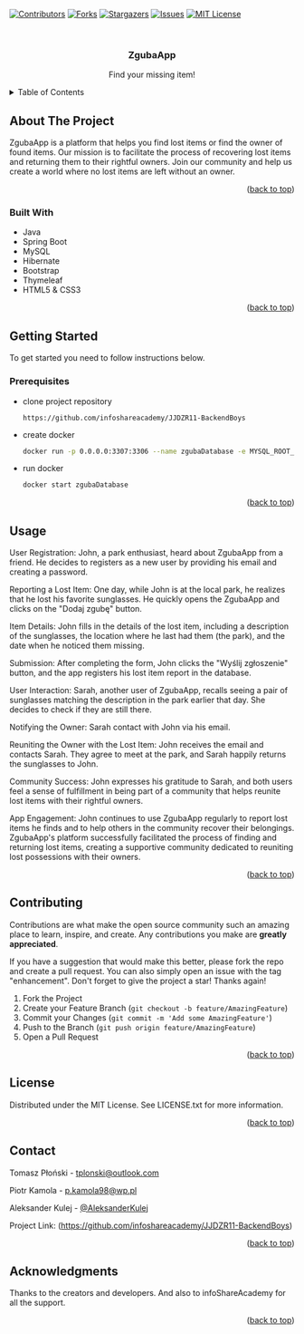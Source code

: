 [![Contributors][contributors-shield]][contributors-url]
[![Forks][forks-shield]][forks-url]
[![Stargazers][stars-shield]][stars-url]
[![Issues][issues-shield]][issues-url]
[![MIT License][license-shield]][license-url]




<!-- PROJECT LOGO -->
<br />
<div align="center">
  <h3 align="center">ZgubaApp</h3>

  <p align="center">
    Find your missing item!
  </p>
</div>



<!-- TABLE OF CONTENTS -->
<details>
  <summary>Table of Contents</summary>
  <ol>
    <li>
      <a href="#about-the-project">About The Project</a>
      <ul>
        <li><a href="#built-with">Built With</a></li>
      </ul>
    </li>
    <li>
      <a href="#getting-started">Getting Started</a>
      <ul>
        <li><a href="#prerequisites">Prerequisites</a></li>
      </ul>
    </li>
    <li><a href="#usage">Usage</a></li>
    <li><a href="#contributing">Contributing</a></li>
    <li><a href="#license">License</a></li>
    <li><a href="#contact">Contact</a></li>
    <li><a href="#acknowledgments">Acknowledgments</a></li>
  </ol>
</details>



<!-- ABOUT THE PROJECT -->
## About The Project

ZgubaApp is a platform that helps you find lost items or find the owner of found items. 
Our mission is to facilitate the process of recovering lost items and returning them to their rightful owners. 
Join our community and help us create a world where no lost items are left without an owner.

<p align="right">(<a href="#readme-top">back to top</a>)</p>



### Built With

* Java
* Spring Boot
* MySQL
* Hibernate
* Bootstrap
* Thymeleaf
* HTML5 & CSS3


<p align="right">(<a href="#readme-top">back to top</a>)</p>



<!-- GETTING STARTED -->
## Getting Started

To get started you need to follow instructions below.

### Prerequisites

* clone project repository
    ```
    https://github.com/infoshareacademy/JJDZR11-BackendBoys
    ```
  
* create docker
    ```sh
    docker run -p 0.0.0.0:3307:3306 --name zgubaDatabase -e MYSQL_ROOT_PASSWORD=root -e MYSQL_DATABASE=zgubaDatabase -d mysql:8.0.32
    ```
  
* run docker
    ```sh
    docker start zgubaDatabase
    ```

<p align="right">(<a href="#readme-top">back to top</a>)</p>



<!-- USAGE EXAMPLES -->
## Usage

User Registration:
John, a park enthusiast, heard about ZgubaApp from a friend. He decides to registers as a new user by providing his email and creating a password.

Reporting a Lost Item:
One day, while John is at the local park, he realizes that he lost his favorite sunglasses. He quickly opens the ZgubaApp and clicks on the "Dodaj zgubę" button.

Item Details:
John fills in the details of the lost item, including a description of the sunglasses, the location where he last had them (the park), and the date when he noticed them missing.

Submission:
After completing the form, John clicks the "Wyślij zgłoszenie" button, and the app registers his lost item report in the database.

User Interaction:
Sarah, another user of ZgubaApp, recalls seeing a pair of sunglasses matching the description in the park earlier that day. She decides to check if they are still there.

Notifying the Owner:
Sarah contact with John via his email.

Reuniting the Owner with the Lost Item:
John receives the email and contacts Sarah. They agree to meet at the park, and Sarah happily returns the sunglasses to John.

Community Success:
John expresses his gratitude to Sarah, and both users feel a sense of fulfillment in being part of a community that helps reunite lost items with their rightful owners.

App Engagement:
John continues to use ZgubaApp regularly to report lost items he finds and to help others in the community recover their belongings.
ZgubaApp's platform successfully facilitated the process of finding and returning lost items, creating a supportive community dedicated to reuniting lost possessions with their owners.



<p align="right">(<a href="#readme-top">back to top</a>)</p>

<!-- CONTRIBUTING -->
## Contributing

Contributions are what make the open source community such an amazing place to learn, inspire, and create. Any contributions you make are **greatly appreciated**.

If you have a suggestion that would make this better, please fork the repo and create a pull request. You can also simply open an issue with the tag "enhancement".
Don't forget to give the project a star! Thanks again!

1. Fork the Project
2. Create your Feature Branch (`git checkout -b feature/AmazingFeature`)
3. Commit your Changes (`git commit -m 'Add some AmazingFeature'`)
4. Push to the Branch (`git push origin feature/AmazingFeature`)
5. Open a Pull Request

<p align="right">(<a href="#readme-top">back to top</a>)</p>



<!-- LICENSE -->
## License

Distributed under the MIT License. See LICENSE.txt for more information.

<p align="right">(<a href="#readme-top">back to top</a>)</p>



<!-- CONTACT -->
## Contact

Tomasz Płoński - tplonski@outlook.com

Piotr Kamola - p.kamola98@wp.pl

Aleksander Kulej - [@AleksanderKulej](https://twitter.com/AleksanderKulej)


Project Link: (https://github.com/infoshareacademy/JJDZR11-BackendBoys)

<p align="right">(<a href="#readme-top">back to top</a>)</p>



<!-- ACKNOWLEDGMENTS -->
## Acknowledgments

Thanks to the creators and developers. And also to infoShareAcademy for all the support.

<p align="right">(<a href="#readme-top">back to top</a>)</p>



<!-- MARKDOWN LINKS & IMAGES -->
<!-- https://www.markdownguide.org/basic-syntax/#reference-style-links -->
  [contributors-shield]: https://img.shields.io/badge/CONTRIBUTORS-8A2BE2
[contributors-url]: https://github.com/infoshareacademy/JJDZR11-BackendBoys/graphs/contributors
[forks-shield]: https://img.shields.io/badge/FORKS-green
[forks-url]: https://github.com/infoshareacademy/JJDZR11-BackendBoys/forks
[stars-shield]: https://img.shields.io/badge/STARS-yellow
[stars-url]: https://github.com/infoshareacademy/JJDZR11-BackendBoys/stargazers
[issues-shield]: https://img.shields.io/badge/ISSUES-red
[issues-url]: https://github.com/infoshareacademy/JJDZR11-BackendBoys/issues
[license-shield]: https://img.shields.io/badge/LICENSE-orange
[license-url]: https://github.com/infoshareacademy/JJDZR11-BackendBoys/blob/main/LICENSE
[product-screenshot]: images/screenshot.png
[Java]: https://img.shields.io/badge/java-blue?Java=java
[Java-url]: https://www.java.com/pl/
[Spring]: https://img.shields.io/badge/spring-blue?Spring=spring
[Spring-url]: https://spring.io/projects/spring-boot
